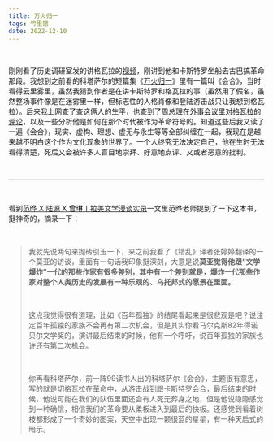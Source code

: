 ```yaml
---
title: 万火归一
tags: 竹里馆
date: 2022-12-10
---
```


<br/>

刚刚看了历史调研室发的讲格瓦拉的[视频](https://www.bilibili.com/video/BV1TG4y1W7Qp/)，刚讲到他和卡斯特罗坐船去古巴搞革命那段。我想到之前看的科塔萨尔的短篇集《[万火归一](https://book.douban.com/subject/3769738/)》里有一篇叫《会合》，当时看得云里雾里，虽然我猜到作者是在讲卡斯特罗和格瓦拉的事（虽然用了假名，虽然整场事件像是在迷雾里一样，但标志性的人格肖像和登陆游击战只让我想到格瓦拉）。后来我上网查了查这俩人的生平，也查到了[周总理在外事会议里对格瓦拉的评论](https://m.hswh.org.cn/wzzx/xxhq/lm/2017-10-11/46643.html)，以及一些分析他是如何在那个时代被作为革命符号的。知道这些后我又读了一遍《会合》，现实、虚构、理想、虚无与永生等等全部纠缠在一起，我现在是越来越不明白这个作为文化现象的世界了。一个人终究无法决定自己，他在生时无法看得清楚，死后又会被许多人盲目地崇拜、好意地点评、又或者恶意的批判。

<br/>

---

<br/>

看到[范晔 X 陆源 X 曾琳丨拉美文学漫谈实录](https://www.douban.com/note/838219198/)一文里范晔老师提到了一下这本书，挺神奇的，摘录一下：

<br/>

> 我就先说两句来抛砖引玉一下，来之前我看了《错乱》译者张婷婷翻译的一个莫亚的访谈，里面有一句话我印象挺深刻，大意是说**莫亚觉得他跟“文学爆炸”一代的那些作家有很多差别，其中有一个差别就是，爆炸一代那些作家对整个人类历史的发展有一种乐观的、乌托邦式的愿景在里面。**
>
> <br/>
>
> 这点我觉得很有道理，比如《百年孤独》的结尾看起来是很悲观是吧？说注定百年孤独的家族不会再有第二次机会，但是其实你看马尔克斯82年得诺贝尔文学奖的，演讲最后结束的时候，他有一个呼吁，说百年孤独的家族也许还有第二次机会。
>
> <br/>
>
> 你再看科塔萨尔，前一阵99读书人出的科塔萨尔《会合》，主题很有意思，写的就是切格瓦拉在革命中，从游击战到跟卡斯特罗会合，最后结束的时候，他说可能在我们的队伍里面还会有人死无葬身之地，但是他说隐隐感觉到一种确信，相信我们的革命要从柔板进入到最后的快板。还感觉到看着树枝都形成了一个奇妙的图案，天空中出现一颗很蓝的星星，有一种天启式的暗示。